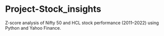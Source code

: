 # Project-Stock_insights
Z-score analysis of Nifty 50 and HCL stock performance (2011–2022) using Python and Yahoo Finance.

